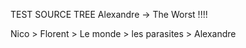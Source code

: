 TEST SOURCE TREE 
Alexandre -> The Worst !!!!

Nico > Florent > Le monde > les parasites > Alexandre
